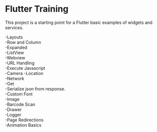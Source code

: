 # Flutter Training  
This project is a starting point for a Flutter basic examples of widgets and services.

-Layouts  
    -Row and Column  
    -Expanded  
    -ListView  
-Webview  
    -URL Handling  
    -Execute Javascript    
-Camera 
-Location  
-Network   
    -Get  
    -Serialize json from response.  
-Custom Font  
-Image  
-Barcode Scan  
-Drawer  
-Logger  
-Page Redirections  
-Animation Basics  

 
